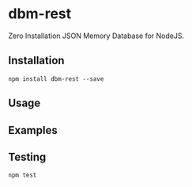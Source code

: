 # dbm-rest
Zero Installation JSON Memory Database for NodeJS.

## Installation
```
npm install dbm-rest --save
```

## Usage

## Examples

## Testing
```
npm test
```
